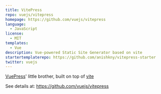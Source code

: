 ```yaml
---
title: VitePress
repo: vuejs/vitepress
homepage: https://github.com/vuejs/vitepress
language:
  - JavaScript
license:
  - MIT
templates:
  - Vue
description: Vue-powered Static Site Generator based on vite
startertemplaterepo: https://github.com/anishkny/vitepress-starter
twitter: vuejs
---
```


[VuePress](http://vuepress.vuejs.org/)' little brother, built on top of [vite](https://github.com/vuejs/vite)

See details at: https://github.com/vuejs/vitepress
